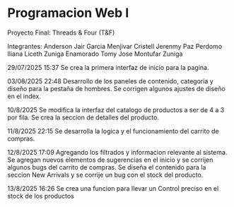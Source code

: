 # Programacion Web I
Proyecto Final: Threads & Four (T&F)

Integrantes:
Anderson Jair Garcia Menjivar
Cristell Jerenmy Paz Perdomo
Iliana Liceth Zuniga Enamorado
Tomy Jose Montufar Zuniga

29/07/2025 15:37
Se crea la primera interfaz de inicio para la pagina.

03/08/2025 22:48
Desarrollo de los paneles de contenido, categoria y diseño para la pestaña de hombres.
Se corrigen algunos ajustes de diseño en el index.

10/8/2025
Se modifica la interfaz del catalogo de productos a ser de 4 a 3 por fila.
Se crea la seccion de detalles del producto.

11/8/2025 22:15
Se desarrolla la logica y el funcionamiento del carrito de compras.

12/8/2025 17:09
Agregando los filtrados y informacion relevante al sistema.
Se agregan nuevos elementos de sugerencias en el inicio y se corrijen algunos bugs del carrito de compras.
Se diseña el contenido para la seccion New Arrivals y se corrije un bug con el stock del producto.

13/8/2025 16:26
Se crea una funcion para llevar un Control preciso en el stock de los productos